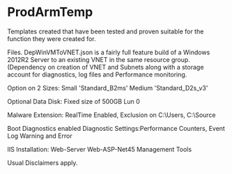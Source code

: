 # ProdArmTemp
Templates created that have been tested and proven suitable for the function they were created for.


Files.
DepWinVMToVNET.json is a fairly full feature build of a Windows 2012R2 Server to an existing VNET in the same resource group.  (Dependency on creation of VNET and Subnets along with a storage account for diagnostics, log files and Performance monitoring.
  
  Option on 2 Sizes:
    Small 'Standard_B2ms'
    Medium 'Standard_D2s_v3'
  
  Optional Data Disk:
    Fixed size of 500GB
    Lun 0 
    
  Malware Extension:
    RealTime Enabled,
    Exclusion on C:\Users, C:\Source
 
 Boot Diagnostics enabled
 Diagnostic Settings:Performance Counters, Event Log Warning and Error
 
 IIS Installation:
  Web-Server
  Web-ASP-Net45
  Management Tools
 
  

Usual Disclaimers apply.
